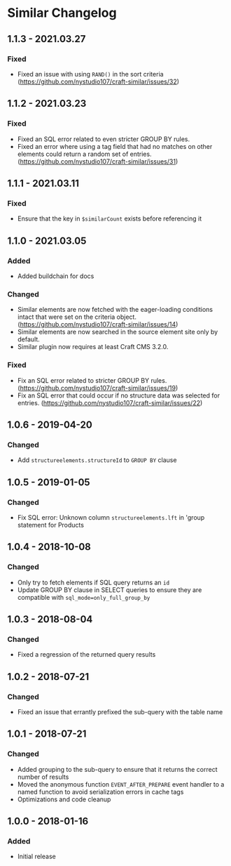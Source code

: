 # Similar Changelog

## 1.1.3 - 2021.03.27
### Fixed
* Fixed an issue with using `RAND()` in the sort criteria (https://github.com/nystudio107/craft-similar/issues/32)

## 1.1.2 - 2021.03.23
### Fixed
* Fixed an SQL error related to even stricter GROUP BY rules.
* Fixed an error where using a tag field that had no matches on other elements could return a random set of entries. (https://github.com/nystudio107/craft-similar/issues/31)

## 1.1.1 - 2021.03.11
### Fixed
* Ensure that the key in `$similarCount` exists before referencing it

## 1.1.0 - 2021.03.05
### Added
* Added buildchain for docs

### Changed
* Similar elements are now fetched with the eager-loading conditions intact that were set on the criteria object. (https://github.com/nystudio107/craft-similar/issues/14)
* Similar elements are now searched in the source element site only by default.
* Similar plugin now requires at least Craft CMS 3.2.0.

### Fixed
* Fix an SQL error related to stricter GROUP BY rules. (https://github.com/nystudio107/craft-similar/issues/19)
* Fix an SQL error that could occur if no structure data was selected for entries. (https://github.com/nystudio107/craft-similar/issues/22)

## 1.0.6 - 2019-04-20
### Changed
* Add `structureelements.structureId` to `GROUP BY` clause

## 1.0.5 - 2019-01-05
### Changed
* Fix SQL error: Unknown column `structureelements.lft` in 'group statement for Products

## 1.0.4 - 2018-10-08
### Changed
* Only try to fetch elements if SQL query returns an `id`
* Update GROUP BY clause in SELECT queries to ensure they are compatible with `sql_mode=only_full_group_by`

## 1.0.3 - 2018-08-04
### Changed
* Fixed a regression of the returned query results

## 1.0.2 - 2018-07-21
### Changed
* Fixed an issue that errantly prefixed the sub-query with the table name

## 1.0.1 - 2018-07-21
### Changed
* Added grouping to the sub-query to ensure that it returns the correct number of results
* Moved the anonymous function `EVENT_AFTER_PREPARE` event handler to a named function to avoid serialization errors in cache tags
* Optimizations and code cleanup

## 1.0.0 - 2018-01-16
### Added
* Initial release
